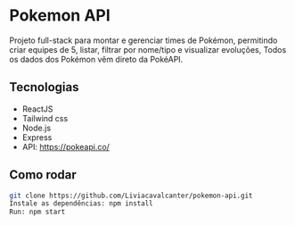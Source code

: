 # Pokemon API

Projeto full-stack para montar e gerenciar times de Pokémon, permitindo criar equipes de 5, listar, filtrar por nome/tipo e visualizar evoluções, Todos os dados dos Pokémon vêm direto da PokéAPI.

## Tecnologias
- ReactJS
- Tailwind css
- Node.js  
- Express
- API: https://pokeapi.co/

## Como rodar

```bash
git clone https://github.com/Liviacavalcanter/pokemon-api.git
Instale as dependências: npm install
Run: npm start


